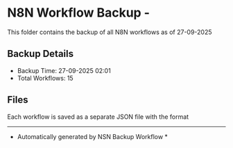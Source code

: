 # N8N Workflow Backup - 
This folder contains the backup of all N8N workflows as of 27-09-2025

## Backup Details
- Backup Time: 27-09-2025 02:01
- Total Workflows: 15

## Files
Each workflow is saved as a separate JSON file with the format

-----------
* Automatically generated by NSN Backup Workflow *